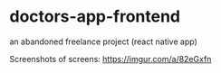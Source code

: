 # doctors-app-frontend
an abandoned freelance project (react native app)

Screenshots of screens: https://imgur.com/a/82eGxfn
